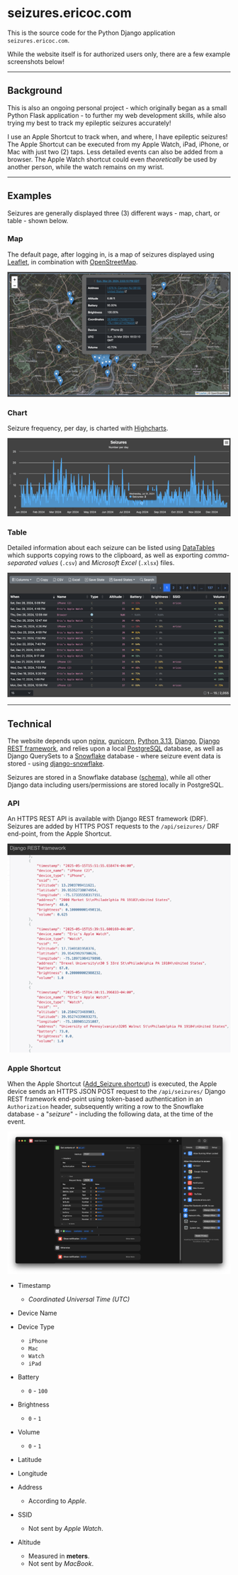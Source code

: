 # seizures.ericoc.com

This is the source code for the Python Django application `seizures.ericoc.com`.

While the website itself is for authorized users only, there are a few example
screenshots below!

---

## Background

This is also an ongoing personal project - which originally began as a small
Python Flask application - to further my web development skills, while also
trying my best to track my epileptic seizures accurately!

I use an Apple Shortcut to track
when, and where, I have epileptic seizures! The Apple Shortcut can be executed
from my Apple Watch, iPad, iPhone, or Mac with just two (2) taps. Less detailed
events can also be added from a browser. The Apple Watch shortcut could even
_theoretically_ be used by another person, while the watch remains on my wrist.

---

## Examples

Seizures are generally displayed three (3) different ways - map, chart,
or table - shown below.

### Map

The default page, after logging in, is a map of seizures displayed using
[Leaflet](https://leafletjs.com/), in combination with
[OpenStreetMap](https://www.openstreetmap.org/).

![Leaflet 2024](apps/core/static/images/leaflet_2024.png)

### Chart

Seizure frequency, per day, is charted with
[Highcharts](https://www.highcharts.com/).

![Highcharts 2024](apps/core/static/images/highcharts_2024.png)

### Table

Detailed information about each seizure can be listed using
[DataTables](https://datatables.net/) which supports copying rows to the
clipboard, as well as exporting _comma-separated values_ (`.csv`) and
_Microsoft Excel_ (`.xlsx`) files.

![DataTables 2024](apps/core/static/images/datatables_2024.png)

---

## Technical

The website depends upon [nginx](https://nginx.org/),
[gunicorn](https://gunicorn.org/), [Python 3.13](https://www.python.org/),
[Django](https://www.djangoproject.com/),
[Django REST framework](https://www.django-rest-framework.org/), and relies
upon a local [PostgreSQL](https://www.postgresql.org/) database, as well as
Django QuerySets to a [Snowflake](https://www.snowflake.com/) database - where
seizure event data is stored - using
[django-snowflake](https://pypi.org/project/django-snowflake/).

Seizures are stored in a Snowflake database ([schema](seizures.sql)), while all
other Django data including users/permissions are stored locally in PostgreSQL.

### API

An HTTPS REST API is available with Django REST framework (DRF). Seizures are
added by HTTPS POST requests to the `/api/seizures/` DRF end-point, from the
Apple Shortcut.

![Django REST framework API](apps/core/static/images/drf_example.png)

### Apple Shortcut

When the Apple Shortcut ([Add_Seizure.shortcut](Add_Seizure.shortcut)) is
executed, the Apple device sends an HTTPS JSON POST request to the
`/api/seizures/` Django REST framework end-point using token-based
authentication in an `Authorization` header, subsequently writing a row to the
Snowflake database - a "_seizure_" - including the following data, at the time
of the event.

![Apple Shortcut](apps/core/static/images/shortcut_2024.png)

- Timestamp
  - _Coordinated Universal Time (UTC)_
- Device Name
- Device Type
  - `iPhone`
  - `Mac`
  - `Watch`
  - `iPad`

- Battery
  - `0` - `100`
- Brightness
  - `0` - `1`
- Volume
  - `0` - `1`

- Latitude
- Longitude

- Address
  - According to _Apple_.
- SSID
  - Not sent by _Apple Watch_.
- Altitude
  - Measured in **meters**.
  - Not sent by _MacBook_.
